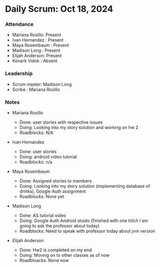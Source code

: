 # Daily Scrum: Oct 18, 2024

### Attendance
- Mariana Rosillo: Present
- Ivan Hernandez : Present
- Maya Rosembaum : Present
- Madison Long   : Present
- Elijah Anderson: Present
- Konark Vidok   : Absent

### Leadership
- Scrum master: Madison Long
- Scribe    : Mariana Rosillo

### Notes
- Mariana Rosillo
    - Done: user stories with respective issues
    - Doing: Looking into my story solution and working on hw 2
    - Roadblocks: N/A

- Ivan Hernandez
    - Done: user stories
    - Doing: android video tutorial
    - Roadblocks: n/a

- Maya Rosembaum
    - Done: Assigned stories to members
    - Doing: Looking into my story solution (implementing database of drinks), Google Auth assignment
    - Roadblocks: None yet

- Madison Long
    - Done: AS tutorial video
    - Doing: Google Auth Android stuido (finished with one hitch I am going to ask the professor about today)
    - Roadblocks: Need to speak with professor today about jvm version

- Elijah Anderson
    - Done: Hw2 is completed on my end
    - Doing: Moving on to other classes as of now
    - Roadbloacks: None now
